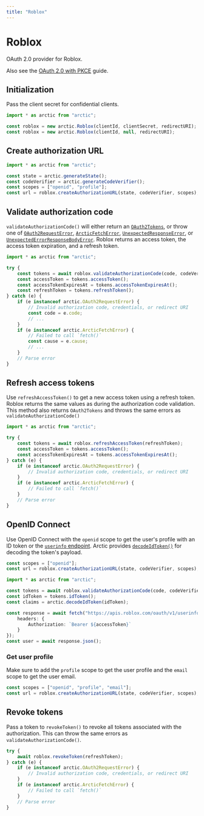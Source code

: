```yaml
---
title: "Roblox"
---
```


# Roblox

OAuth 2.0 provider for Roblox.

Also see the [OAuth 2.0 with PKCE](/guides/oauth2-pkce) guide.

## Initialization

Pass the client secret for confidential clients.

```ts
import * as arctic from "arctic";

const roblox = new arctic.Roblox(clientId, clientSecret, redirectURI);
const roblox = new arctic.Roblox(clientId, null, redirectURI);
```

## Create authorization URL

```ts
import * as arctic from "arctic";

const state = arctic.generateState();
const codeVerifier = arctic.generateCodeVerifier();
const scopes = ["openid", "profile"];
const url = roblox.createAuthorizationURL(state, codeVerifier, scopes);
```

## Validate authorization code

`validateAuthorizationCode()` will either return an [`OAuth2Tokens`](/reference/main/OAuth2Tokens), or throw one of [`OAuth2RequestError`](/reference/main/OAuth2RequestError), [`ArcticFetchError`](/reference/main/ArcticFetchError), [`UnexpectedResponseError`](/reference/main/UnexpectedResponseError), or [`UnexpectedErrorResponseBodyError`](/reference/main/UnexpectedErrorResponseBodyError). Roblox returns an access token, the access token expiration, and a refresh token.

```ts
import * as arctic from "arctic";

try {
	const tokens = await roblox.validateAuthorizationCode(code, codeVerifier);
	const accessToken = tokens.accessToken();
	const accessTokenExpiresAt = tokens.accessTokenExpiresAt();
	const refreshToken = tokens.refreshToken();
} catch (e) {
	if (e instanceof arctic.OAuth2RequestError) {
		// Invalid authorization code, credentials, or redirect URI
		const code = e.code;
		// ...
	}
	if (e instanceof arctic.ArcticFetchError) {
		// Failed to call `fetch()`
		const cause = e.cause;
		// ...
	}
	// Parse error
}
```

## Refresh access tokens

Use `refreshAccessToken()` to get a new access token using a refresh token. Roblox returns the same values as during the authorization code validation. This method also returns `OAuth2Tokens` and throws the same errors as `validateAuthorizationCode()`

```ts
import * as arctic from "arctic";

try {
	const tokens = await roblox.refreshAccessToken(refreshToken);
	const accessToken = tokens.accessToken();
	const accessTokenExpiresAt = tokens.accessTokenExpiresAt();
} catch (e) {
	if (e instanceof arctic.OAuth2RequestError) {
		// Invalid authorization code, credentials, or redirect URI
	}
	if (e instanceof arctic.ArcticFetchError) {
		// Failed to call `fetch()`
	}
	// Parse error
}
```

## OpenID Connect

Use OpenID Connect with the `openid` scope to get the user's profile with an ID token or the [`userinfo` endpoint](https://create.roblox.com/docs/cloud/reference/oauth2#get-v1userinfo). Arctic provides [`decodeIdToken()`](/reference/main/decodeIdToken) for decoding the token's payload.

```ts
const scopes = ["openid"];
const url = roblox.createAuthorizationURL(state, codeVerifier, scopes);
```

```ts
import * as arctic from "arctic";

const tokens = await roblox.validateAuthorizationCode(code, codeVerifier);
const idToken = tokens.idToken();
const claims = arctic.decodeIdToken(idToken);
```

```ts
const response = await fetch("https://apis.roblox.com/oauth/v1/userinfo", {
	headers: {
		Authorization: `Bearer ${accessToken}`
	}
});
const user = await response.json();
```

### Get user profile

Make sure to add the `profile` scope to get the user profile and the `email` scope to get the user email.

```ts
const scopes = ["openid", "profile", "email"];
const url = roblox.createAuthorizationURL(state, codeVerifier, scopes);
```

## Revoke tokens

Pass a token to `revokeToken()` to revoke all tokens associated with the authorization. This can throw the same errors as `validateAuthorizationCode()`.

```ts
try {
	await roblox.revokeToken(refreshToken);
} catch (e) {
	if (e instanceof arctic.OAuth2RequestError) {
		// Invalid authorization code, credentials, or redirect URI
	}
	if (e instanceof arctic.ArcticFetchError) {
		// Failed to call `fetch()`
	}
	// Parse error
}
```
